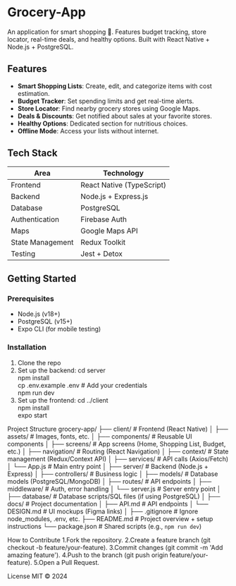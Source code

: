 # Grocery-App
An application for smart shopping 🛒. Features budget tracking, store locator, real-time deals, and healthy options. Built with React Native + Node.js + PostgreSQL.

## Features  
- **Smart Shopping Lists**: Create, edit, and categorize items with cost estimation.  
- **Budget Tracker**: Set spending limits and get real-time alerts.  
- **Store Locator**: Find nearby grocery stores using Google Maps.  
- **Deals & Discounts**: Get notified about sales at your favorite stores.  
- **Healthy Options**: Dedicated section for nutritious choices.  
- **Offline Mode**: Access your lists without internet.

## Tech Stack  
| **Area**       | **Technology**                          |  
|----------------|----------------------------------------|  
| Frontend       | React Native (TypeScript)              |  
| Backend        | Node.js + Express.js                   |  
| Database       | PostgreSQL                             |  
| Authentication | Firebase Auth                          |  
| Maps           | Google Maps API                        |  
| State Management | Redux Toolkit                        |  
| Testing        | Jest + Detox                          |  

## Getting Started  
### Prerequisites  
- Node.js (v18+)  
- PostgreSQL (v15+)  
- Expo CLI (for mobile testing)

### Installation  
1. Clone the repo
2. Set up the backend:
   cd server  
npm install  
cp .env.example .env  # Add your credentials  
npm run dev 
3. Set up the frontend:
cd ../client  
npm install  
expo start  

Project Structure
grocery-app/
├── client/                  # Frontend (React Native)
│   ├── assets/              # Images, fonts, etc.
│   ├── components/          # Reusable UI components
│   ├── screens/             # App screens (Home, Shopping List, Budget, etc.)
│   ├── navigation/          # Routing (React Navigation)
│   ├── context/             # State management (Redux/Context API)
│   ├── services/            # API calls (Axios/Fetch)
│   └── App.js               # Main entry point
│
├── server/                  # Backend (Node.js + Express)
│   ├── controllers/         # Business logic
│   ├── models/              # Database models (PostgreSQL/MongoDB)
│   ├── routes/              # API endpoints
│   ├── middleware/          # Auth, error handling
│   └── server.js            # Server entry point
│
├── database/                # Database scripts/SQL files (if using PostgreSQL)
│
├── docs/                    # Project documentation
│   ├── API.md               # API endpoints
│   └── DESIGN.md            # UI mockups (Figma links)
│
├── .gitignore              # Ignore node_modules, .env, etc.
├── README.md               # Project overview + setup instructions
└── package.json            # Shared scripts (e.g., `npm run dev`)

How to Contribute
1.Fork the repository.
2.Create a feature branch (git checkout -b feature/your-feature).
3.Commit changes (git commit -m 'Add amazing feature').
4.Push to the branch (git push origin feature/your-feature).
5.Open a Pull Request.


License
MIT © 2024
